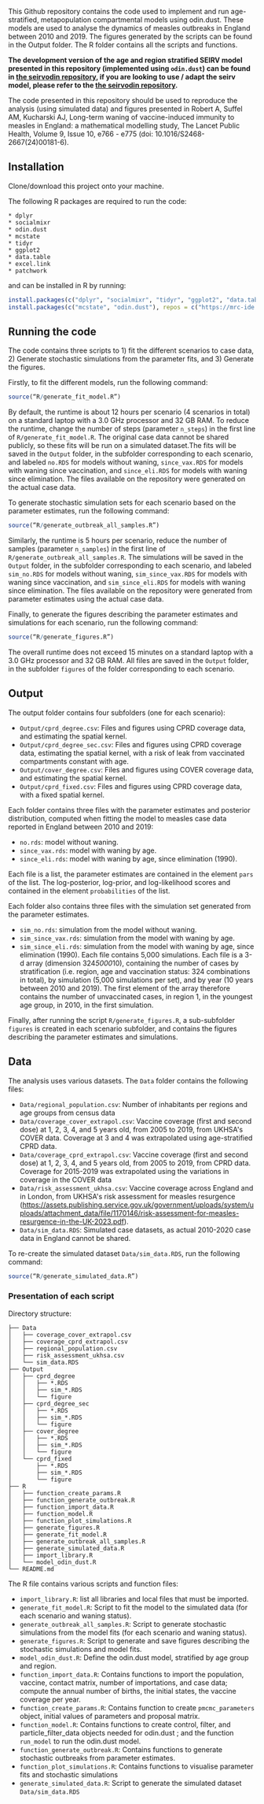 This Github repository contains the code used to implement and run age-stratified, metapopulation compartmental models using odin.dust. These models are used to analyse the dynamics of measles outbreaks in England between 2010 and 2019. The figures generated by the scripts can be found in the Output folder. The R folder contains all the scripts and functions.

**The development version of the age and region stratified SEIRV model presented in this repository (implemented using `odin.dust`) can be found in [the seirvodin repository](https://github.com/alxsrobert/seirvodin/tree/main), if you are looking to use / adapt the seirv model, please refer to the [the seirvodin repository](https://github.com/alxsrobert/seirvodin/tree/main).**

The code presented in this repository should be used to reproduce the analysis (using simulated data) and figures presented in Robert A, Suffel AM, Kucharski AJ, Long-term waning of vaccine-induced immunity to measles in England: a mathematical modelling study, The Lancet Public Health, Volume 9, Issue 10, e766 - e775 (doi: 10.1016/S2468-2667(24)00181-6).


## Installation
Clone/download this project onto your machine.

The following R packages are required to run the code:
```
* dplyr
* socialmixr
* odin.dust
* mcstate
* tidyr
* ggplot2
* data.table
* excel.link
* patchwork
```
and can be installed in R by running:
```R
install.packages(c("dplyr", "socialmixr", "tidyr", "ggplot2", "data.table", "excel.link", "patchwork"))
install.packages(c("mcstate", "odin.dust"), repos = c("https://mrc-ide.r-universe.dev", "https://cloud.r-project.org"))
```

## Running the code

The code contains three scripts to 1) fit the different scenarios to case data, 2) Generate stochastic simulations from the parameter fits, and 3) Generate the figures.

Firstly, to fit the different models, run the following command: 
```R
source(“R/generate_fit_model.R”)
```
By default, the runtime is about 12 hours per scenario (4 scenarios in total) on a standard laptop with a 3.0 GHz processor and 32 GB RAM. To reduce the runtime, change the number of steps (parameter `n_steps`) in the first line of  `R/generate_fit_model.R`. The original case data cannot be shared publicly, so these fits will be run on a simulated dataset.The fits will be saved in the `Output` folder, in the subfolder corresponding to each scenario, and labeled `no.RDS` for models without waning, `since_vax.RDS` for models with waning since vaccination, and `since_eli.RDS` for models with waning since elimination. The files available on the repository were generated on the actual case data.

To generate stochastic simulation sets for each scenario based on the parameter estimates, run the following command:
```R
source(“R/generate_outbreak_all_samples.R”)
```
Similarly, the runtime is 5 hours per scenario, reduce the number of samples (parameter `n_samples`) in the first line of `R/generate_outbreak_all_samples.R`. The simulations will be saved in the `Output` folder, in the subfolder corresponding to each scenario, and labeled `sim_no.RDS` for models without waning, `sim_since_vax.RDS` for models with waning since vaccination, and `sim_since_eli.RDS` for models with waning since elimination. The files available on the repository were generated from parameter estimates using the actual case data.

Finally, to generate the figures describing the parameter estimates and simulations for each scenario, run the following command:
```R
source(“R/generate_figures.R”)
```
The overall runtime does not exceed 15 minutes on a standard laptop with a 3.0 GHz processor and 32 GB RAM. All files are saved in the `Output` folder, in the subfolder `figures` of the folder corresponding to each scenario.

## Output

The output folder contains four subfolders (one for each scenario):
* `Output/cprd_degree.csv`: Files and figures using CPRD coverage data, and estimating the spatial kernel.
* `Output/cprd_degree_sec.csv`: Files and figures using CPRD coverage data, estimating the spatial kernel, with a risk of leak from vaccinated compartments constant with age.
* `Output/cover_degree.csv`: Files and figures using COVER coverage data, and estimating the spatial kernel.
* `Output/cprd_fixed.csv`: Files and figures using CPRD coverage data, with a fixed spatial kernel.

Each folder contains three files with the parameter estimates and posterior distribution, computed when fitting the model to measles case data reported in England between 2010 and 2019:
* `no.rds`: model without waning.
* `since_vax.rds`: model with waning by age.
* `since_eli.rds`: model with waning by age, since elimination (1990).

Each file is a list, the parameter estimates are contained in the element `pars` of the list. The log-posterior, log-prior, and log-likelihood scores and contained in the element `probabilities` of the list.

Each folder also contains three files with the simulation set generated from the parameter estimates. 
* `sim_no.rds`: simulation from the model without waning.
* `sim_since_vax.rds`: simulation from the model with waning by age.
* `sim_since_eli.rds`: simulation from the model with waning by age, since elimination (1990).
Each file contains 5,000 simulations. Each file is a 3-d array (dimension 324*5000*10), containing the number of cases by stratification (i.e. region, age and vaccination status: 324 combinations in total), by simulation (5,000 simulations per set), and by year (10 years between 2010 and 2019). The first element of the array therefore contains the number of unvaccinated cases, in region 1, in the youngest age group, in 2010, in the first simulation. 

Finally, after running the script `R/generate_figures.R`, a sub-subfolder `figures` is created in each scenario subfolder, and contains the figures describing the parameter estimates and simulations.

## Data

The analysis uses various datasets. The `Data` folder contains the following files:
* `Data/regional_population.csv`: Number of inhabitants per regions and age groups from census data
* `Data/coverage_cover_extrapol.csv`: Vaccine coverage (first and second dose) at 1, 2, 3, 4, and 5 years old, from 2005 to 2019, from UKHSA's COVER data. Coverage at 3 and 4 was extrapolated using age-stratified CPRD data.
* `Data/coverage_cprd_extrapol.csv`: Vaccine coverage (first and second dose) at 1, 2, 3, 4, and 5 years old, from 2005 to 2019, from CPRD data. Coverage for 2015-2019 was extrapolated using the variations in coverage in the COVER data
* `Data/risk_assessment_ukhsa.csv`: Vaccine coverage across England and in London, from UKHSA's risk assessment for measles resurgence (https://assets.publishing.service.gov.uk/government/uploads/system/uploads/attachment_data/file/1170146/risk-assessment-for-measles-resurgence-in-the-UK-2023.pdf).
* `Data/sim_data.RDS`: Simulated case datasets, as actual 2010-2020 case data in England cannot be shared. 

To re-create the simulated dataset `Data/sim_data.RDS`, run the following command:
```R
source(“R/generate_simulated_data.R”)
```


### Presentation of each script

Directory structure:
```
├── Data
│   ├── coverage_cover_extrapol.csv
│   ├── coverage_cprd_extrapol.csv
│   ├── regional_population.csv
│   ├── risk_assessment_ukhsa.csv
│   └── sim_data.RDS
├── Output
│   ├── cprd_degree
│   │   ├── *.RDS
│   │   ├── sim_*.RDS
│   │   └── figure
│   ├── cprd_degree_sec
│   │   ├── *.RDS
│   │   ├── sim_*.RDS
│   │   └── figure
│   ├── cover_degree
│   │   ├── *.RDS
│   │   ├── sim_*.RDS
│   │   └── figure
│   └── cprd_fixed
│       ├── *.RDS
│       ├── sim_*.RDS
│       └── figure
├── R
│   ├── function_create_params.R
│   ├── function_generate_outbreak.R
│   ├── function_import_data.R
│   ├── function_model.R
│   ├── function_plot_simulations.R
│   ├── generate_figures.R
│   ├── generate_fit_model.R
│   ├── generate_outbreak_all_samples.R
│   ├── generate_simulated_data.R
│   ├── import_library.R
│   └── model_odin_dust.R
└── README.md
```

The R file contains various scripts and function files:

* `import_library.R`: list all libraries and local files that must be imported.
* `generate_fit_model.R`: Script to fit the model to the simulated data (for each scenario and waning status).
* `generate_outbreak_all_samples.R`: Script to generate stochastic simulations from the model fits (for each scenario and waning status).
* `generate_figures.R`: Script to generate and save figures describing the stochastic simulations and model fits.
* `model_odin_dust.R`: Define the odin.dust model, stratified by age group and region.
* `function_import_data.R`: Contains functions to import the population, vaccine, contact matrix, number of importations, and case data; compute the annual number of births, the initial states, the vaccine coverage per year. 
* `function_create_params.R`:  Contains function to create `pmcmc_parameters` object, initial values of parameters and proposal matrix.
* `function_model.R`: Contains functions to create control, filter, and particle_filter_data objects needed for odin.dust ; and the function `run_model` to run the odin.dust model.
* `function_generate_outbreak.R`: Contains functions to generate stochastic outbreaks from parameter estimates. 
* `function_plot_simulations.R`: Contains functions to visualise parameter fits and stochastic simulations
* `generate_simulated_data.R`: Script to generate the simulated dataset `Data/sim_data.RDS`

